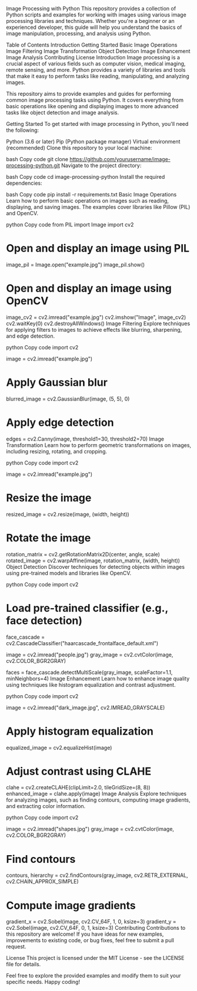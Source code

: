 Image Processing with Python
This repository provides a collection of Python scripts and examples for working with images using various image processing libraries and techniques. Whether you're a beginner or an experienced developer, this guide will help you understand the basics of image manipulation, processing, and analysis using Python.

Table of Contents
Introduction
Getting Started
Basic Image Operations
Image Filtering
Image Transformation
Object Detection
Image Enhancement
Image Analysis
Contributing
License
Introduction
Image processing is a crucial aspect of various fields such as computer vision, medical imaging, remote sensing, and more. Python provides a variety of libraries and tools that make it easy to perform tasks like reading, manipulating, and analyzing images.

This repository aims to provide examples and guides for performing common image processing tasks using Python. It covers everything from basic operations like opening and displaying images to more advanced tasks like object detection and image analysis.

Getting Started
To get started with image processing in Python, you'll need the following:

Python (3.6 or later)
Pip (Python package manager)
Virtual environment (recommended)
Clone this repository to your local machine:

bash
Copy code
git clone https://github.com/yourusername/image-processing-python.git
Navigate to the project directory:

bash
Copy code
cd image-processing-python
Install the required dependencies:

bash
Copy code
pip install -r requirements.txt
Basic Image Operations
Learn how to perform basic operations on images such as reading, displaying, and saving images. The examples cover libraries like Pillow (PIL) and OpenCV.

python
Copy code
from PIL import Image
import cv2

# Open and display an image using PIL
image_pil = Image.open("example.jpg")
image_pil.show()

# Open and display an image using OpenCV
image_cv2 = cv2.imread("example.jpg")
cv2.imshow("Image", image_cv2)
cv2.waitKey(0)
cv2.destroyAllWindows()
Image Filtering
Explore techniques for applying filters to images to achieve effects like blurring, sharpening, and edge detection.

python
Copy code
import cv2

image = cv2.imread("example.jpg")

# Apply Gaussian blur
blurred_image = cv2.GaussianBlur(image, (5, 5), 0)

# Apply edge detection
edges = cv2.Canny(image, threshold1=30, threshold2=70)
Image Transformation
Learn how to perform geometric transformations on images, including resizing, rotating, and cropping.

python
Copy code
import cv2

image = cv2.imread("example.jpg")

# Resize the image
resized_image = cv2.resize(image, (width, height))

# Rotate the image
rotation_matrix = cv2.getRotationMatrix2D(center, angle, scale)
rotated_image = cv2.warpAffine(image, rotation_matrix, (width, height))
Object Detection
Discover techniques for detecting objects within images using pre-trained models and libraries like OpenCV.

python
Copy code
import cv2

# Load pre-trained classifier (e.g., face detection)
face_cascade = cv2.CascadeClassifier("haarcascade_frontalface_default.xml")

image = cv2.imread("people.jpg")
gray_image = cv2.cvtColor(image, cv2.COLOR_BGR2GRAY)

faces = face_cascade.detectMultiScale(gray_image, scaleFactor=1.1, minNeighbors=4)
Image Enhancement
Learn how to enhance image quality using techniques like histogram equalization and contrast adjustment.

python
Copy code
import cv2

image = cv2.imread("dark_image.jpg", cv2.IMREAD_GRAYSCALE)

# Apply histogram equalization
equalized_image = cv2.equalizeHist(image)

# Adjust contrast using CLAHE
clahe = cv2.createCLAHE(clipLimit=2.0, tileGridSize=(8, 8))
enhanced_image = clahe.apply(image)
Image Analysis
Explore techniques for analyzing images, such as finding contours, computing image gradients, and extracting color information.

python
Copy code
import cv2

image = cv2.imread("shapes.jpg")
gray_image = cv2.cvtColor(image, cv2.COLOR_BGR2GRAY)

# Find contours
contours, hierarchy = cv2.findContours(gray_image, cv2.RETR_EXTERNAL, cv2.CHAIN_APPROX_SIMPLE)

# Compute image gradients
gradient_x = cv2.Sobel(image, cv2.CV_64F, 1, 0, ksize=3)
gradient_y = cv2.Sobel(image, cv2.CV_64F, 0, 1, ksize=3)
Contributing
Contributions to this repository are welcome! If you have ideas for new examples, improvements to existing code, or bug fixes, feel free to submit a pull request.

License
This project is licensed under the MIT License - see the LICENSE file for details.

Feel free to explore the provided examples and modify them to suit your specific needs. Happy coding!
